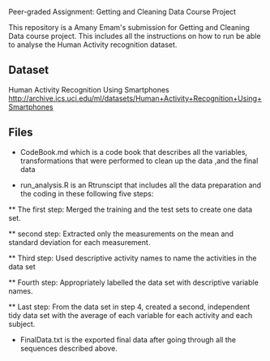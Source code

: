Peer-graded Assignment: Getting and Cleaning Data Course Project

This repository is a Amany Emam's submission for Getting and Cleaning Data course project. This includes all the instructions on how to run be able to analyse the Human Activity recognition dataset.

## Dataset

Human Activity Recognition Using Smartphones
http://archive.ics.uci.edu/ml/datasets/Human+Activity+Recognition+Using+Smartphones 

## Files

* CodeBook.md which is a code book that describes all the variables, transformations that were performed to clean up the data ,and the final data

* run_analysis.R is an Rtrunscipt that includes all the data preparation and the coding in these following five steps:

** The first step: Merged the training and the test sets to create one data set.

** second step: Extracted only the measurements on the mean and standard deviation for each measurement.

** Third step: Used descriptive activity names to name the activities in the data set

** Fourth step: Appropriately labelled the data set with descriptive variable names.

** Last step: From the data set in step 4, created a second, independent tidy data set with the average of each variable for each activity and each subject.

* FinalData.txt is the exported final data after going through all the sequences described above.
